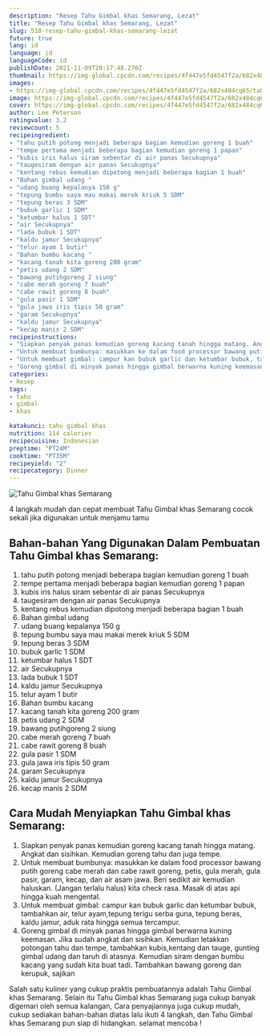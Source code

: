 ```yaml
---
description: "Resep Tahu Gimbal khas Semarang, Lezat"
title: "Resep Tahu Gimbal khas Semarang, Lezat"
slug: 510-resep-tahu-gimbal-khas-semarang-lezat
future: true
lang: id
language: id
languageCode: id
publishDate: 2021-11-09T20:17:48.270Z 
thumbnail: https://img-global.cpcdn.com/recipes/4f447e5fd4547f2a/682x484cq65/tahu-gimbal-khas-semarang-foto-resep-utama.png
images:
- https://img-global.cpcdn.com/recipes/4f447e5fd4547f2a/682x484cq65/tahu-gimbal-khas-semarang-foto-resep-utama.png
image: https://img-global.cpcdn.com/recipes/4f447e5fd4547f2a/682x484cq65/tahu-gimbal-khas-semarang-foto-resep-utama.png
cover: https://img-global.cpcdn.com/recipes/4f447e5fd4547f2a/682x484cq65/tahu-gimbal-khas-semarang-foto-resep-utama.png
author: Lee Peterson
ratingvalue: 3.2
reviewcount: 5
recipeingredient:
- "tahu putih potong menjadi beberapa bagian kemudian goreng 1 buah"
- "tempe pertama menjadi beberapa bagian kemudian goreng 1 papan"
- "kubis iris halus siram sebentar di air panas Secukupnya"
- "taugesiram dengan air panas Secukupnya"
- "kentang rebus kemudian dipotong menjadi beberapa bagian 1 buah"
- "Bahan gimbal udang "
- "udang buang kepalanya 150 g"
- "tepung bumbu saya mau makai merek kriuk 5 SDM"
- "tepung beras 3 SDM"
- "bubuk garlic 1 SDM"
- "ketumbar halus 1 SDT"
- "air Secukupnya"
- "lada bubuk 1 SDT"
- "kaldu jamur Secukupnya"
- "telur ayam 1 butir"
- "Bahan bumbu kacang "
- "kacang tanah kita goreng 200 gram"
- "petis udang 2 SDM"
- "bawang putihgoreng 2 siung"
- "cabe merah goreng 7 buah"
- "cabe rawit goreng 8 buah"
- "gula pasir 1 SDM"
- "gula jawa iris tipis 50 gram"
- "garam Secukupnya"
- "kaldu jamur Secukupnya"
- "kecap manis 2 SDM"
recipeinstructions:
- "Siapkan penyak panas kemudian goreng kacang tanah hingga matang. Angkat dan sisihkan. Kemudian goreng tahu dan juga tempe."
- "Untuk membuat bumbunya: masukkan ke dalam food processor bawang putih goreng cabe merah dan cabe rawit goreng, petis, gula merah, gula pasir, garam, kecap, dan air asam jawa. Beri sedikit air kemudian haluskan. (Jangan terlalu halus) kita check rasa. Masak di atas api hingga kuah mengental."
- "Untuk membuat gimbal: campur kan bubuk garlic dan ketumbar bubuk, tambahkan air, telur ayam,tepung terigu serba guna, tepung beras, kaldu jamur, aduk rata hingga semua tercampur."
- "Goreng gimbal di minyak panas hingga gimbal berwarna kuning keemasan. Jika sudah angkat dan sisihkan. Kemudian letakkan potongan tahu dan tempe, tambahkan kubis,kentang dan tauge, gunting gimbal udang dan taruh di atasnya. Kemudian siram dengan bumbu kacang yang sudah kita buat tadi. Tambahkan bawang goreng dan kerupuk, sajikan"
categories:
- Resep
tags:
- tahu
- gimbal
- khas

katakunci: tahu gimbal khas 
nutrition: 114 calories
recipecuisine: Indonesian
preptime: "PT24M"
cooktime: "PT35M"
recipeyield: "2"
recipecategory: Dinner
---
```



![Tahu Gimbal khas Semarang](https://img-global.cpcdn.com/recipes/4f447e5fd4547f2a/682x484cq65/tahu-gimbal-khas-semarang-foto-resep-utama.png)

4 langkah mudah dan cepat membuat  Tahu Gimbal khas Semarang cocok sekali jika digunakan untuk menjamu tamu

<!--inarticleads1-->

## Bahan-bahan Yang Digunakan Dalam Pembuatan Tahu Gimbal khas Semarang:

1. tahu putih potong menjadi beberapa bagian kemudian goreng 1 buah
1. tempe pertama menjadi beberapa bagian kemudian goreng 1 papan
1. kubis iris halus siram sebentar di air panas Secukupnya
1. taugesiram dengan air panas Secukupnya
1. kentang rebus kemudian dipotong menjadi beberapa bagian 1 buah
1. Bahan gimbal udang 
1. udang buang kepalanya 150 g
1. tepung bumbu saya mau makai merek kriuk 5 SDM
1. tepung beras 3 SDM
1. bubuk garlic 1 SDM
1. ketumbar halus 1 SDT
1. air Secukupnya
1. lada bubuk 1 SDT
1. kaldu jamur Secukupnya
1. telur ayam 1 butir
1. Bahan bumbu kacang 
1. kacang tanah kita goreng 200 gram
1. petis udang 2 SDM
1. bawang putihgoreng 2 siung
1. cabe merah goreng 7 buah
1. cabe rawit goreng 8 buah
1. gula pasir 1 SDM
1. gula jawa iris tipis 50 gram
1. garam Secukupnya
1. kaldu jamur Secukupnya
1. kecap manis 2 SDM



<!--inarticleads2-->

## Cara Mudah Menyiapkan Tahu Gimbal khas Semarang:

1. Siapkan penyak panas kemudian goreng kacang tanah hingga matang. Angkat dan sisihkan. Kemudian goreng tahu dan juga tempe.
1. Untuk membuat bumbunya: masukkan ke dalam food processor bawang putih goreng cabe merah dan cabe rawit goreng, petis, gula merah, gula pasir, garam, kecap, dan air asam jawa. Beri sedikit air kemudian haluskan. (Jangan terlalu halus) kita check rasa. Masak di atas api hingga kuah mengental.
1. Untuk membuat gimbal: campur kan bubuk garlic dan ketumbar bubuk, tambahkan air, telur ayam,tepung terigu serba guna, tepung beras, kaldu jamur, aduk rata hingga semua tercampur.
1. Goreng gimbal di minyak panas hingga gimbal berwarna kuning keemasan. Jika sudah angkat dan sisihkan. Kemudian letakkan potongan tahu dan tempe, tambahkan kubis,kentang dan tauge, gunting gimbal udang dan taruh di atasnya. Kemudian siram dengan bumbu kacang yang sudah kita buat tadi. Tambahkan bawang goreng dan kerupuk, sajikan




Salah satu kuliner yang cukup praktis pembuatannya adalah  Tahu Gimbal khas Semarang. Selain itu  Tahu Gimbal khas Semarang  juga cukup banyak digemari oleh semua kalangan, Cara penyajiannya juga cukup mudah, cukup sediakan bahan-bahan diatas lalu ikuti 4 langkah, dan  Tahu Gimbal khas Semarang  pun siap di hidangkan. selamat mencoba !
